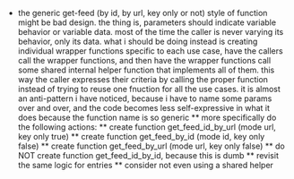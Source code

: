 
* the generic get-feed (by id, by url, key only or not) style of function might
be bad design. the thing is, parameters should indicate variable behavior or
variable data. most of the time the caller is never varying its behavior, only
its data. what i should be doing instead is creating individual wrapper functions
specific to each use case, have the callers call the wrapper functions, and then
have the wrapper functions call some shared internal helper function that implements
all of them. this way the caller expresses their criteria by calling the proper
function instead of trying to reuse one fnuction for all the use cases. it is
almost an anti-pattern i have noticed, because i have to name some params over and
over, and the code becomes less self-expressive in what it does because the function
name is so generic
** more specifically do the following actions:
** create function get_feed_id_by_url (mode url, key only true)
** create function get_feed_by_id (mode id, key only false)
** create function get_feed_by_url (mode url, key only false)
** do NOT create function get_feed_id_by_id, because this is dumb
** revisit the same logic for entries
** consider not even using a shared helper
